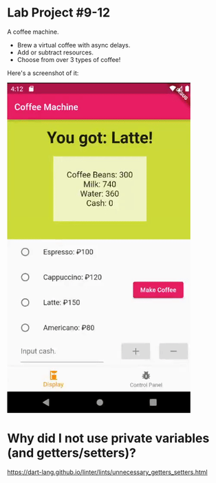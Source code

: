 # Lab Project #9-12
A coffee machine.
- Brew a virtual coffee with async delays.
- Add or subtract resources.
- Choose from over 3 types of coffee!
</ul>  
Here's a screenshot of it:  

![That sucks.](/lab9/assets/xmpl.gif)

# Why did I not use private variables (and getters/setters)?
https://dart-lang.github.io/linter/lints/unnecessary_getters_setters.html